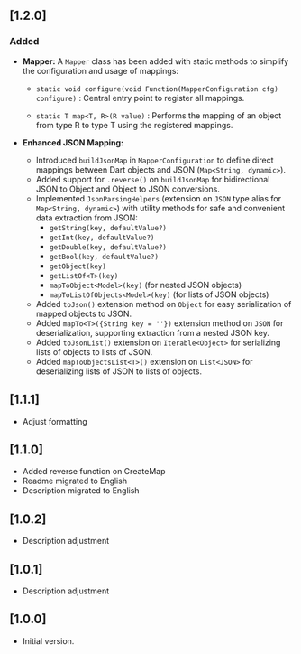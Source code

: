 ## [1.2.0]

### Added
- **Mapper:** A `Mapper` class has been added with static methods to simplify the configuration and usage of mappings:

    - `static void configure(void Function(MapperConfiguration cfg) configure)` : Central entry point to register all mappings.

    - `static T map<T, R>(R value)` : Performs the mapping of an object from type R to type T using the registered mappings.

- **Enhanced JSON Mapping:**
    - Introduced `buildJsonMap` in `MapperConfiguration` to define direct mappings between Dart objects and JSON (`Map<String, dynamic>`).
    - Added support for `.reverse()` on `buildJsonMap` for bidirectional JSON to Object and Object to JSON conversions.
    - Implemented `JsonParsingHelpers` (extension on `JSON` type alias for `Map<String, dynamic>`) with utility methods for safe and convenient data extraction from JSON:
        - `getString(key, defaultValue?)`
        - `getInt(key, defaultValue?)`
        - `getDouble(key, defaultValue?)`
        - `getBool(key, defaultValue?)`
        - `getObject(key)`
        - `getListOf<T>(key)`
        - `mapToObject<Model>(key)` (for nested JSON objects)
        - `mapToListOfObjects<Model>(key)` (for lists of JSON objects)
    - Added `toJson()` extension method on `Object` for easy serialization of mapped objects to JSON.
    - Added `mapTo<T>({String key = ''})` extension method on `JSON` for deserialization, supporting extraction from a nested JSON key.
    - Added `toJsonList()` extension on `Iterable<Object>` for serializing lists of objects to lists of JSON.
    - Added `mapToObjectsList<T>()` extension on `List<JSON>` for deserializing lists of JSON to lists of objects.

## [1.1.1]
* Adjust formatting

## [1.1.0]
* Added reverse function on CreateMap
* Readme migrated to English
* Description migrated to English

## [1.0.2]
* Description adjustment 

## [1.0.1]
* Description adjustment 

## [1.0.0]

* Initial version.
